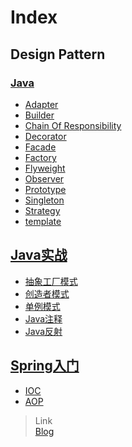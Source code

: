 # Index

## Design Pattern

### [Java](src/com/edlison/design/v0)
- [Adapter](src/com/edlison/design/v0/adapter)
- [Builder](src/com/edlison/design/v0/builder)
- [Chain Of Responsibility](src/com/edlison/design/v0/chainofresponsibility)
- [Decorator](src/com/edlison/design/v0/decorator)
- [Facade](src/com/edlison/design/v0/facade)
- [Factory](src/com/edlison/design/v0/factory)
- [Flyweight](src/com/edlison/design/v0/flyweight)
- [Observer](src/com/edlison/design/v0/observer)
- [Prototype](src/com/edlison/design/v0/prototype)
- [Singleton](src/com/edlison/design/v0/singleton)
- [Strategy](src/com/edlison/design/v0/strategy)
- [template](src/com/edlison/design/v0/template)

## [Java实战](src/com/edlison/design/v1)
- [抽象工厂模式](src/com/edlison/design/v1/abstractfactory)
- [创造者模式](src/com/edlison/design/v1/builder)
- [单例模式](src/com/edlison/design/v1/singleton)
- [Java注释](src/com/edlison/design/v1/anno)
- [Java反射](src/com/edlison/design/v1/reflection)

## [Spring入门](src/com/edlison/design/spring)
- [IOC](src/com/edlison/design/spring/ioc)
- [AOP](src/com/edlison/design/spring/aop)



> Link  
> [Blog](http://edlison.com)